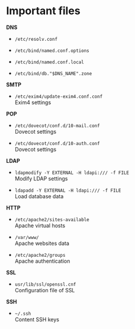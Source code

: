 # Important files

**DNS**

* `/etc/resolv.conf`</br>


* `/etc/bind/named.conf.options`</br>


* `/etc/bind/named.conf.local`</br>


* `/etc/bind/db."$DNS_NAME".zone`</br>

**SMTP**

* `/etc/exim4/update-exim4.conf.conf`</br>
Exim4 settings

**POP**

* `/etc/dovecot/conf.d/10-mail.conf`</br>
Dovecot settings


* `/etc/dovecot/conf.d/10-auth.conf`</br>
Dovecot settings

**LDAP**

* `ldapmodify -Y EXTERNAL -H ldapi:/// -f FILE`</br>
Modify LDAP settings


* `ldapadd -Y EXTERNAL -H ldapi:/// -f FILE`</br>
Load database data

**HTTP**

* `/etc/apache2/sites-available`</br>
Apache virtual hosts


* `/var/www/`</br>
Apache websites data


* `/etc/apache2/groups`</br>
Apache authentication

**SSL**

* `usr/lib/ssl/openssl.cnf`</br>
Configuration file of SSL

**SSH**

* `~/.ssh`</br>
Content SSH keys
